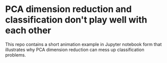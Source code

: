 # PCA dimension reduction and classification don't play well with each other

This repo contains a short animation example in Jupyter notebook form that illustrates why PCA dimension reduction can mess up classification problems.
